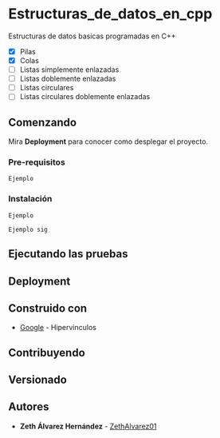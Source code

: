 # Estructuras_de_datos_en_cpp

Estructuras de datos basicas programadas en C++

- [x] Pilas
- [x] Colas
- [ ] Listas simplemente enlazadas
- [ ] Listas doblemente enlazadas
- [ ] Listas circulares
- [ ] Listas circulares doblemente enlazadas

## Comenzando 



Mira **Deployment** para conocer como desplegar el proyecto.


### Pre-requisitos 


```
Ejemplo

```

### Instalación

```
Ejemplo
```

```
Ejemplo sig
```


## Ejecutando las pruebas 


## Deployment 


## Construido con 


* [Google](https://www.google.com) - Hipervinculos

## Contribuyendo


## Versionado


## Autores


* **Zeth Álvarez Hernández** - [ZethAlvarez01](https://github.com/zethalvarez01)
